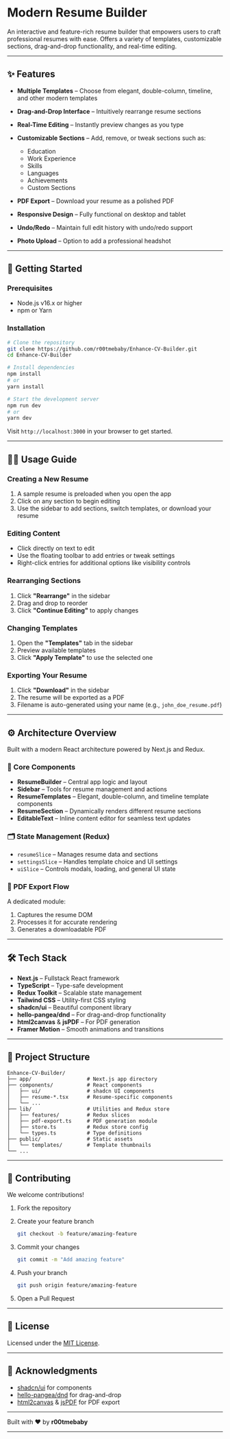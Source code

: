 # Modern Resume Builder

An interactive and feature-rich resume builder that empowers users to craft professional resumes with ease. Offers a variety of templates, customizable sections, drag-and-drop functionality, and real-time editing.

<!-- ![Resume Builder Screenshot](https://placeholder.svg?height=400&width=800) -->

---

## ✨ Features

- **Multiple Templates** – Choose from elegant, double-column, timeline, and other modern templates
- **Drag-and-Drop Interface** – Intuitively rearrange resume sections
- **Real-Time Editing** – Instantly preview changes as you type
- **Customizable Sections** – Add, remove, or tweak sections such as:

  - Education
  - Work Experience
  - Skills
  - Languages
  - Achievements
  - Custom Sections

- **PDF Export** – Download your resume as a polished PDF
- **Responsive Design** – Fully functional on desktop and tablet
- **Undo/Redo** – Maintain full edit history with undo/redo support
- **Photo Upload** – Option to add a professional headshot

---

## 🚀 Getting Started

### Prerequisites

- Node.js v16.x or higher
- npm or Yarn

### Installation

```bash
# Clone the repository
git clone https://github.com/r00tmebaby/Enhance-CV-Builder.git
cd Enhance-CV-Builder

# Install dependencies
npm install
# or
yarn install

# Start the development server
npm run dev
# or
yarn dev
```

Visit `http://localhost:3000` in your browser to get started.

---

## 🧑‍💻 Usage Guide

### Creating a New Resume

1. A sample resume is preloaded when you open the app
2. Click on any section to begin editing
3. Use the sidebar to add sections, switch templates, or download your resume

### Editing Content

- Click directly on text to edit
- Use the floating toolbar to add entries or tweak settings
- Right-click entries for additional options like visibility controls

### Rearranging Sections

1. Click **"Rearrange"** in the sidebar
2. Drag and drop to reorder
3. Click **"Continue Editing"** to apply changes

### Changing Templates

1. Open the **"Templates"** tab in the sidebar
2. Preview available templates
3. Click **"Apply Template"** to use the selected one

### Exporting Your Resume

1. Click **"Download"** in the sidebar
2. The resume will be exported as a PDF
3. Filename is auto-generated using your name (e.g., `john_doe_resume.pdf`)

---

## ⚙️ Architecture Overview

Built with a modern React architecture powered by Next.js and Redux.

### 🧩 Core Components

- **ResumeBuilder** – Central app logic and layout
- **Sidebar** – Tools for resume management and actions
- **ResumeTemplates** – Elegant, double-column, and timeline template components
- **ResumeSection** – Dynamically renders different resume sections
- **EditableText** – Inline content editor for seamless text updates

### 🗂 State Management (Redux)

- `resumeSlice` – Manages resume data and sections
- `settingsSlice` – Handles template choice and UI settings
- `uiSlice` – Controls modals, loading, and general UI state

### 📄 PDF Export Flow

A dedicated module:

1. Captures the resume DOM
2. Processes it for accurate rendering
3. Generates a downloadable PDF

---

## 🛠 Tech Stack

- **Next.js** – Fullstack React framework
- **TypeScript** – Type-safe development
- **Redux Toolkit** – Scalable state management
- **Tailwind CSS** – Utility-first CSS styling
- **shadcn/ui** – Beautiful component library
- **hello-pangea/dnd** – For drag-and-drop functionality
- **html2canvas** & **jsPDF** – For PDF generation
- **Framer Motion** – Smooth animations and transitions

---

## 📁 Project Structure

```
Enhance-CV-Builder/
├── app/                  # Next.js app directory
├── components/           # React components
│   ├── ui/               # shadcn UI components
│   ├── resume-*.tsx      # Resume-specific components
│   └── ...
├── lib/                  # Utilities and Redux store
│   ├── features/         # Redux slices
│   ├── pdf-export.ts     # PDF generation module
│   ├── store.ts          # Redux store config
│   └── types.ts          # Type definitions
├── public/               # Static assets
│   └── templates/        # Template thumbnails
└── ...
```

---

## 🤝 Contributing

We welcome contributions!

1. Fork the repository
2. Create your feature branch

   ```bash
   git checkout -b feature/amazing-feature
   ```

3. Commit your changes

   ```bash
   git commit -m "Add amazing feature"
   ```

4. Push your branch

   ```bash
   git push origin feature/amazing-feature
   ```

5. Open a Pull Request

---

## 📄 License

Licensed under the [MIT License](./LICENSE).

---

## 🙏 Acknowledgments

- [shadcn/ui](https://ui.shadcn.com/) for components
- [hello-pangea/dnd](https://github.com/hello-pangea/dnd) for drag-and-drop
- [html2canvas](https://html2canvas.hertzen.com/) & [jsPDF](https://parall.ax/products/jspdf) for PDF export

---

Built with ❤️ by **r00tmebaby**

---
